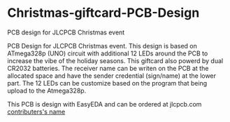 # Christmas-giftcard-PCB-Design
PCB design for JLCPCB Christmas event

PCB Design for JLCPCB Christmas event. This design is based on ATmega328p (UNO) circuit with additional 12 LEDs around the PCB to increase the vibe of the holiday seasons. This giftcard also powerd by dual CR2032 batteries. The receiver name can be writen on the PCB at the allocated space and have the sender credential (sign/name) at the lower part. The 12 LEDs can be customize based on the program that being upload to the Atmega328p.

This PCB is design with EasyEDA and can be ordered at jlcpcb.com [contributers's name](https://github.com/JLCPCBofficial)
